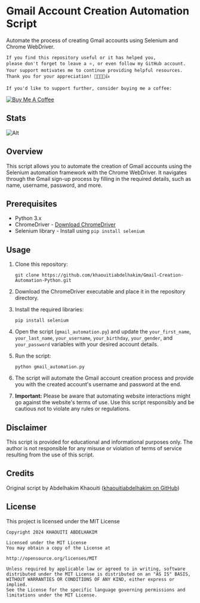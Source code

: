 # Gmail Account Creation Automation Script
Automate the process of creating Gmail accounts using Selenium and Chrome WebDriver.

```
If you find this repository useful or it has helped you,
please don't forget to leave a ⭐️, or even follow my GitHub account.
Your support motivates me to continue providing helpful resources.
Thank you for your appreciation! 🌟🚀💖😊👍

If you'd like to support further, consider buying me a coffee:
```
[![Buy Me A Coffee](https://img.shields.io/badge/Buy%20Me%20A%20Coffee--yellow.svg?style=for-the-badge&logo=buy-me-a-coffee)](https://www.buymeacoffee.com/kh.abdelhakim)

## Stats
![Alt](https://repobeats.axiom.co/api/embed/7cdf5ac462f672830b29b9ba0169354897eb3f7c.svg "Repobeats analytics image")

## Overview

This script allows you to automate the creation of Gmail accounts using the Selenium automation framework with the Chrome WebDriver. It navigates through the Gmail sign-up process by filling in the required details, such as name, username, password, and more.

## Prerequisites

- Python 3.x
- ChromeDriver - [Download ChromeDriver](https://sites.google.com/chromium.org/driver/)
- Selenium library - Install using `pip install selenium`

## Usage

1. Clone this repository:

   ```
   git clone https://github.com/khaouitiabdelhakim/Gmail-Creation-Automation-Python.git
   ```

2. Download the ChromeDriver executable and place it in the repository directory.

3. Install the required libraries:

   ```
   pip install selenium
   ```

4. Open the script (`gmail_automation.py`) and update the `your_first_name`, `your_last_name`, `your_username`, `your_birthday`, `your_gender`, and `your_password` variables with your desired account details.

5. Run the script:

   ```
   python gmail_automation.py
   ```

6. The script will automate the Gmail account creation process and provide you with the created account's username and password at the end.

7. **Important:** Please be aware that automating website interactions might go against the website's terms of use. Use this script responsibly and be cautious not to violate any rules or regulations.

## Disclaimer

This script is provided for educational and informational purposes only. The author is not responsible for any misuse or violation of terms of service resulting from the use of this script.

## Credits

Original script by Abdelhakim Khaouiti ([khaouitiabdelhakim on GitHub](https://github.com/khaouitiabdelhakim))

## License
This project is licensed under the MIT License 

```
Copyright 2024 KHAOUITI ABDELHAKIM

Licensed under the MIT License
You may obtain a copy of the License at

http://opensource.org/licenses/MIT

Unless required by applicable law or agreed to in writing, software
distributed under the MIT License is distributed on an "AS IS" BASIS,
WITHOUT WARRANTIES OR CONDITIONS OF ANY KIND, either express or implied.
See the License for the specific language governing permissions and
limitations under the MIT License.
```
